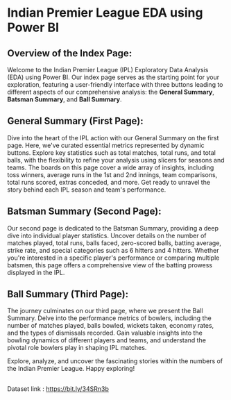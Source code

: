# Indian Premier League EDA using Power BI

## Overview of the Index Page:
Welcome to the Indian Premier League (IPL) Exploratory Data Analysis (EDA) using Power BI. Our index page serves as the starting point for your exploration, featuring a user-friendly interface with three buttons leading to different aspects of our comprehensive analysis: the **General Summary**, **Batsman Summary**, and **Ball Summary**.

## General Summary (First Page):
Dive into the heart of the IPL action with our General Summary on the first page. Here, we've curated essential metrics represented by dynamic buttons. Explore key statistics such as total matches, total runs, and total balls, with the flexibility to refine your analysis using slicers for seasons and teams. The boards on this page cover a wide array of insights, including toss winners, average runs in the 1st and 2nd innings, team comparisons, total runs scored, extras conceded, and more. Get ready to unravel the story behind each IPL season and team's performance.

## Batsman Summary (Second Page):
Our second page is dedicated to the Batsman Summary, providing a deep dive into individual player statistics. Uncover details on the number of matches played, total runs, balls faced, zero-scored balls, batting average, strike rate, and special categories such as 6 hitters and 4 hitters. Whether you're interested in a specific player's performance or comparing multiple batsmen, this page offers a comprehensive view of the batting prowess displayed in the IPL.

## Ball Summary (Third Page):
The journey culminates on our third page, where we present the Ball Summary. Delve into the performance metrics of bowlers, including the number of matches played, balls bowled, wickets taken, economy rates, and the types of dismissals recorded. Gain valuable insights into the bowling dynamics of different players and teams, and understand the pivotal role bowlers play in shaping IPL matches.

Explore, analyze, and uncover the fascinating stories within the numbers of the Indian Premier League. Happy exploring!
##
Dataset link : https://bit.ly/34SRn3b
